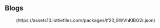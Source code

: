## Blogs
<div id="header" align="center">
(https://assets10.lottiefiles.com/packages/lf20_9WVhKlBG2r.json)
</div>
